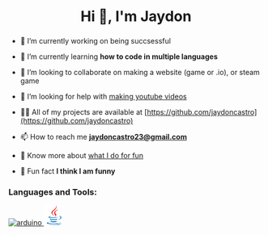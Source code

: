 <h1 align="center">Hi 👋, I'm Jaydon</h1>
<h3 align="center"></h3>

- 🙏 I’m currently working on being succsessful

- 🌱 I’m currently learning **how to code in multiple languages**

- 👯 I’m looking to collaborate on making a website (game or .io), or steam game

- 🤝 I’m looking for help with [making youtube videos](https://www.youtube.com/channel/UC03ltjLP8Ndnpyb0-lK0jYA)

- 👨‍💻 All of my projects are available at [https://github.com/jaydoncastro](https://github.com/jaydoncastro)

- 📫 How to reach me **jaydoncastro23@gmail.com**

- 📄 Know more about [what I do for fun](https://steamcommunity.com/id/nihilisticprophet)

- 🤣 Fun fact **I think I am funny**


<h3 align="left">Languages and Tools:</h3>
<p align="left"> <a href="https://www.arduino.cc/" target="_blank" rel="noreferrer"> <img src="https://cdn.worldvectorlogo.com/logos/arduino-1.svg" alt="arduino" width="40" height="40"/> </a> <a href="https://www.java.com" target="_blank" rel="noreferrer"> <img src="https://raw.githubusercontent.com/devicons/devicon/master/icons/java/java-original.svg" alt="java" width="40" height="40"/> </a> </p>
